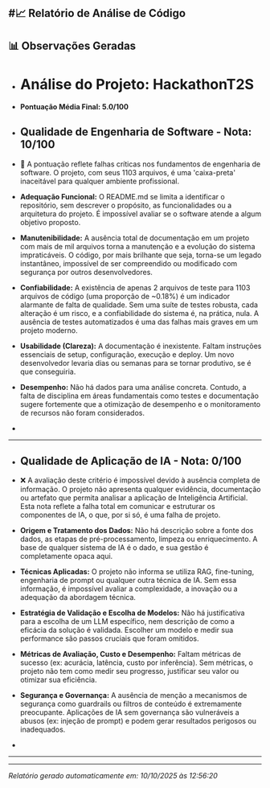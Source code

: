 #📈 Relatório de Análise de Código
---
## 📊 Observações Geradas

- # Análise do Projeto: HackathonT2S
- **Pontuação Média Final: 5.0/100**

- ## Qualidade de Engenharia de Software - Nota: 10/100
- 🚨 A pontuação reflete falhas críticas nos fundamentos de engenharia de software. O projeto, com seus 1103 arquivos, é uma 'caixa-preta' inaceitável para qualquer ambiente profissional.

- **Adequação Funcional:** O README.md se limita a identificar o repositório, sem descrever o propósito, as funcionalidades ou a arquitetura do projeto. É impossível avaliar se o software atende a algum objetivo proposto.
- **Manutenibilidade:** A ausência total de documentação em um projeto com mais de mil arquivos torna a manutenção e a evolução do sistema impraticáveis. O código, por mais brilhante que seja, torna-se um legado instantâneo, impossível de ser compreendido ou modificado com segurança por outros desenvolvedores.
- **Confiabilidade:** A existência de apenas 2 arquivos de teste para 1103 arquivos de código (uma proporção de ~0.18%) é um indicador alarmante de falta de qualidade. Sem uma suíte de testes robusta, cada alteração é um risco, e a confiabilidade do sistema é, na prática, nula. A ausência de testes automatizados é uma das falhas mais graves em um projeto moderno.
- **Usabilidade (Clareza):** A documentação é inexistente. Faltam instruções essenciais de setup, configuração, execução e deploy. Um novo desenvolvedor levaria dias ou semanas para se tornar produtivo, se é que conseguiria.
- **Desempenho:** Não há dados para uma análise concreta. Contudo, a falta de disciplina em áreas fundamentais como testes e documentação sugere fortemente que a otimização de desempenho e o monitoramento de recursos não foram considerados.
- 
---
- ## Qualidade de Aplicação de IA - Nota: 0/100
- ❌ A avaliação deste critério é impossível devido à ausência completa de informação. O projeto não apresenta qualquer evidência, documentação ou artefato que permita analisar a aplicação de Inteligência Artificial. Esta nota reflete a falha total em comunicar e estruturar os componentes de IA, o que, por si só, é uma falha de projeto.

- **Origem e Tratamento dos Dados:** Não há descrição sobre a fonte dos dados, as etapas de pré-processamento, limpeza ou enriquecimento. A base de qualquer sistema de IA é o dado, e sua gestão é completamente opaca aqui.
- **Técnicas Aplicadas:** O projeto não informa se utiliza RAG, fine-tuning, engenharia de prompt ou qualquer outra técnica de IA. Sem essa informação, é impossível avaliar a complexidade, a inovação ou a adequação da abordagem técnica.
- **Estratégia de Validação e Escolha de Modelos:** Não há justificativa para a escolha de um LLM específico, nem descrição de como a eficácia da solução é validada. Escolher um modelo e medir sua performance são passos cruciais que foram omitidos.
- **Métricas de Avaliação, Custo e Desempenho:** Faltam métricas de sucesso (ex: acurácia, latência, custo por inferência). Sem métricas, o projeto não tem como medir seu progresso, justificar seu valor ou otimizar sua eficiência.
- **Segurança e Governança:** A ausência de menção a mecanismos de segurança como guardrails ou filtros de conteúdo é extremamente preocupante. Aplicações de IA sem governança são vulneráveis a abusos (ex: injeção de prompt) e podem gerar resultados perigosos ou inadequados.
- 
---

---
*Relatório gerado automaticamente em: 10/10/2025 às 12:56:20*